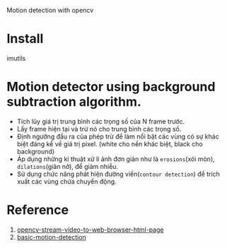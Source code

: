 Motion detection with opencv 
# Install 
imutils

# Motion detector using background subtraction algorithm.
+ Tích lũy giá trị trung bình các trọng số của N frame trước.
+ Lấy frame hiện tại và trừ nó cho trung bình các trọng số.
+ Định ngưỡng đầu ra của phép trừ để làm nổi bật các vùng có sự khác biệt đáng kể về giá trị pixel.
  (white cho nền khác biệt, black cho background)
+ Áp dụng những kí thuật xử lí ảnh đơn giản như là `erosions`(xói mòn), `dilations`(giãn nở), để giảm nhiễu.
+ Sử dụng chức năng phát hiện đường viền(`contour detection`) để trích xuất các vùng chứa chuyển động.



# Reference
1. [opencv-stream-video-to-web-browser-html-page](https://www.pyimagesearch.com/2019/09/02/opencv-stream-video-to-web-browser-html-page/)
2. [basic-motion-detection](https://www.pyimagesearch.com/2015/05/25/basic-motion-detection-and-tracking-with-python-and-opencv/)